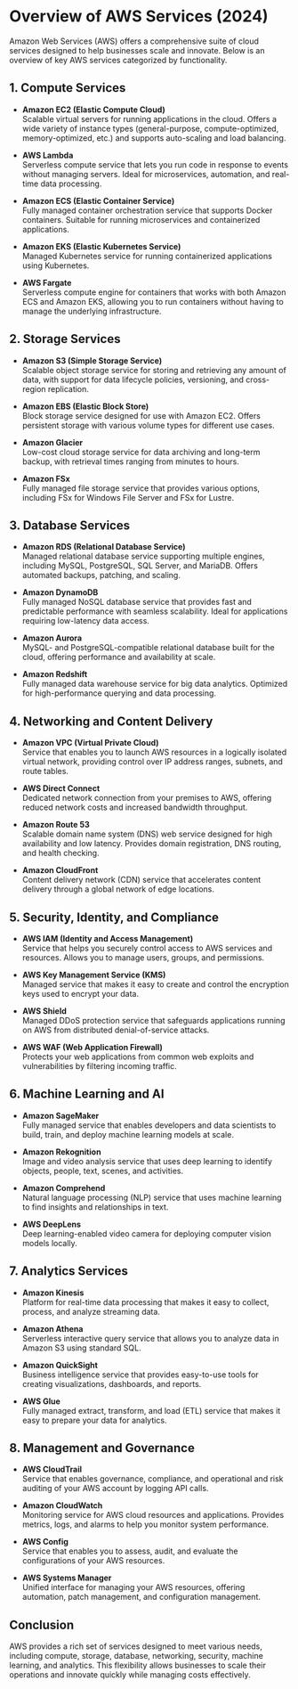 # Overview of AWS Services (2024)

Amazon Web Services (AWS) offers a comprehensive suite of cloud services designed to help businesses scale and innovate. Below is an overview of key AWS services categorized by functionality.

## 1. Compute Services
- **Amazon EC2 (Elastic Compute Cloud)**  
  Scalable virtual servers for running applications in the cloud. Offers a wide variety of instance types (general-purpose, compute-optimized, memory-optimized, etc.) and supports auto-scaling and load balancing.

- **AWS Lambda**  
  Serverless compute service that lets you run code in response to events without managing servers. Ideal for microservices, automation, and real-time data processing.

- **Amazon ECS (Elastic Container Service)**  
  Fully managed container orchestration service that supports Docker containers. Suitable for running microservices and containerized applications.

- **Amazon EKS (Elastic Kubernetes Service)**  
  Managed Kubernetes service for running containerized applications using Kubernetes.

- **AWS Fargate**  
  Serverless compute engine for containers that works with both Amazon ECS and Amazon EKS, allowing you to run containers without having to manage the underlying infrastructure.

## 2. Storage Services
- **Amazon S3 (Simple Storage Service)**  
  Scalable object storage service for storing and retrieving any amount of data, with support for data lifecycle policies, versioning, and cross-region replication.

- **Amazon EBS (Elastic Block Store)**  
  Block storage service designed for use with Amazon EC2. Offers persistent storage with various volume types for different use cases.

- **Amazon Glacier**  
  Low-cost cloud storage service for data archiving and long-term backup, with retrieval times ranging from minutes to hours.

- **Amazon FSx**  
  Fully managed file storage service that provides various options, including FSx for Windows File Server and FSx for Lustre.

## 3. Database Services
- **Amazon RDS (Relational Database Service)**  
  Managed relational database service supporting multiple engines, including MySQL, PostgreSQL, SQL Server, and MariaDB. Offers automated backups, patching, and scaling.

- **Amazon DynamoDB**  
  Fully managed NoSQL database service that provides fast and predictable performance with seamless scalability. Ideal for applications requiring low-latency data access.

- **Amazon Aurora**  
  MySQL- and PostgreSQL-compatible relational database built for the cloud, offering performance and availability at scale.

- **Amazon Redshift**  
  Fully managed data warehouse service for big data analytics. Optimized for high-performance querying and data processing.

## 4. Networking and Content Delivery
- **Amazon VPC (Virtual Private Cloud)**  
  Service that enables you to launch AWS resources in a logically isolated virtual network, providing control over IP address ranges, subnets, and route tables.

- **AWS Direct Connect**  
  Dedicated network connection from your premises to AWS, offering reduced network costs and increased bandwidth throughput.

- **Amazon Route 53**  
  Scalable domain name system (DNS) web service designed for high availability and low latency. Provides domain registration, DNS routing, and health checking.

- **Amazon CloudFront**  
  Content delivery network (CDN) service that accelerates content delivery through a global network of edge locations.

## 5. Security, Identity, and Compliance
- **AWS IAM (Identity and Access Management)**  
  Service that helps you securely control access to AWS services and resources. Allows you to manage users, groups, and permissions.

- **AWS Key Management Service (KMS)**  
  Managed service that makes it easy to create and control the encryption keys used to encrypt your data.

- **AWS Shield**  
  Managed DDoS protection service that safeguards applications running on AWS from distributed denial-of-service attacks.

- **AWS WAF (Web Application Firewall)**  
  Protects your web applications from common web exploits and vulnerabilities by filtering incoming traffic.

## 6. Machine Learning and AI
- **Amazon SageMaker**  
  Fully managed service that enables developers and data scientists to build, train, and deploy machine learning models at scale.

- **Amazon Rekognition**  
  Image and video analysis service that uses deep learning to identify objects, people, text, scenes, and activities.

- **Amazon Comprehend**  
  Natural language processing (NLP) service that uses machine learning to find insights and relationships in text.

- **AWS DeepLens**  
  Deep learning-enabled video camera for deploying computer vision models locally.

## 7. Analytics Services
- **Amazon Kinesis**  
  Platform for real-time data processing that makes it easy to collect, process, and analyze streaming data.

- **Amazon Athena**  
  Serverless interactive query service that allows you to analyze data in Amazon S3 using standard SQL.

- **Amazon QuickSight**  
  Business intelligence service that provides easy-to-use tools for creating visualizations, dashboards, and reports.

- **AWS Glue**  
  Fully managed extract, transform, and load (ETL) service that makes it easy to prepare your data for analytics.

## 8. Management and Governance
- **AWS CloudTrail**  
  Service that enables governance, compliance, and operational and risk auditing of your AWS account by logging API calls.

- **Amazon CloudWatch**  
  Monitoring service for AWS cloud resources and applications. Provides metrics, logs, and alarms to help you monitor system performance.

- **AWS Config**  
  Service that enables you to assess, audit, and evaluate the configurations of your AWS resources.

- **AWS Systems Manager**  
  Unified interface for managing your AWS resources, offering automation, patch management, and configuration management.

## Conclusion

AWS provides a rich set of services designed to meet various needs, including compute, storage, database, networking, security, machine learning, and analytics. This flexibility allows businesses to scale their operations and innovate quickly while managing costs effectively.
